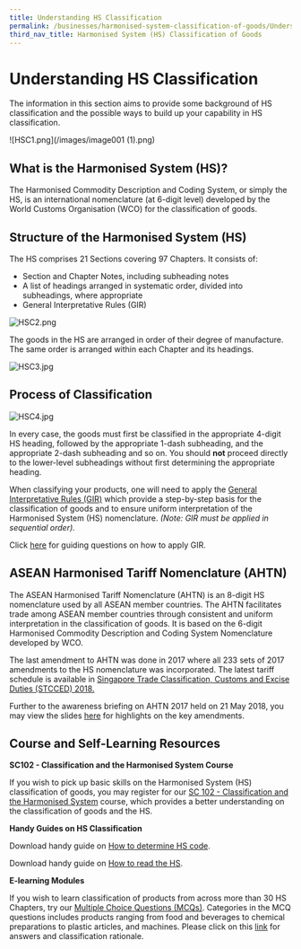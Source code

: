 ```yaml
---
title: Understanding HS Classification
permalink: /businesses/harmonised-system-classification-of-goods/Understanding-HS-Classification
third_nav_title: Harmonised System (HS) Classification of Goods
---
```


# Understanding HS Classification

The information in this section aims to provide some background of HS classification and the possible ways to build up your capability in HS classification.

![HSC1.png](/images/image001 (1).png)

## What is the Harmonised System (HS)?

The Harmonised Commodity Description and Coding System, or simply the HS, is an international nomenclature (at 6-digit level) developed by the World Customs Organisation (WCO) for the classification of goods.

    
## Structure of the Harmonised System (HS)
   

The HS comprises 21 Sections covering 97 Chapters. It consists of:

-   Section and Chapter Notes, including subheading notes
-   A list of headings arranged in systematic order, divided into subheadings, where appropriate
-   General Interpretative Rules (GIR)

![HSC2.png](/images/HSC2.png)

The goods in the HS are arranged in order of their degree of manufacture. The same order is arranged within each Chapter and its headings.

![HSC3.jpg](/images/HSC3.jpg)


## Process of Classification
  ![HSC4.jpg](/images/HSC4.jpg)
    
In every case, the goods must first be classified in the appropriate 4-digit HS heading, followed by the appropriate 1-dash subheading, and the appropriate 2-dash subheading and so on. You should  **not**  proceed directly to the lower-level subheadings without first determining the appropriate heading.
    
When classifying your products, one will need to apply the  [General Interpretative Rules (GIR)](/documents/businesses/generalrulesfortheinterpretation.pdf)  which provide a step-by-step basis for the classification of goods and to ensure uniform interpretation of the Harmonised System (HS) nomenclature.  _(Note: GIR must be applied in sequential order)._
    
Click  [here](/documents/businesses/apply-gir.pdf)  for guiding questions on how to apply GIR.

    
## ASEAN Harmonised Tariff Nomenclature (AHTN)
    
The ASEAN Harmonised Tariff Nomenclature (AHTN) is an 8-digit HS nomenclature used by all ASEAN member countries. The AHTN facilitates trade among ASEAN member countries through consistent and uniform interpretation in the classification of goods. It is based on the 6-digit Harmonised Commodity Description and Coding System Nomenclature developed by WCO.

The last amendment to AHTN was done in 2017 where all 233 sets of 2017 amendments to the HS nomenclature was incorporated. The latest tariff schedule is available in  [Singapore Trade Classification, Customs and Excise Duties (STCCED) 2018.](/documents/businesses/stcced-2018-apr-20.pdf)
    
Further to the awareness briefing on AHTN 2017 held on 21 May 2018, you may view the slides [here](/documents/businesses/AHTN-2017-21-May-HSC.pdf) for highlights on the key amendments.

## Course and Self-Learning Resources

**SC102 - Classification and the Harmonised System Course**

If you wish to pick up basic skills on the Harmonised System (HS) classification of goods, you may register for our [SC 102 - Classification and the Harmonised System](/businesses/business-resources/courses-and-events) course, which provides a better understanding on the classification of goods and the HS.

**Handy Guides on HS Classification**

Download handy guide on [How to determine HS code](/documents/businesses/How-to-determine-HS-code.pdf).

Download handy guide on [How to read the HS](/documents/businesses/How-to-read-the-HS.pdf).


**E-learning Modules**

If you wish to learn classification of products from across more than 30 HS Chapters, try our [Multiple Choice Questions (MCQs)](/documents/businesses/MCQs.pdf).
Categories in the MCQ questions includes products ranging from food and beverages to chemical preparations to plastic articles, and machines. Please click on this [link](/documents/businesses/Answers-to-MCQs-(1).pdf) for answers and classification rationale.


